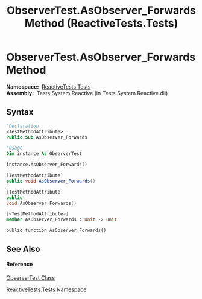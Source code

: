 ﻿---
title: ObserverTest.AsObserver_Forwards Method  (ReactiveTests.Tests)
TOCTitle: AsObserver_Forwards Method
ms:assetid: M:ReactiveTests.Tests.ObserverTest.AsObserver_Forwards
ms:mtpsurl: https://msdn.microsoft.com/en-us/library/reactivetests.tests.observertest.asobserver_forwards(v=VS.103)
ms:contentKeyID: 36619541
ms.date: 06/28/2011
mtps_version: v=VS.103
f1_keywords:
- ReactiveTests.Tests.ObserverTest.AsObserver_Forwards
dev_langs:
- CSharp
- JScript
- VB
- FSharp
- c++
---

# ObserverTest.AsObserver\_Forwards Method

**Namespace:**  [ReactiveTests.Tests](hh289046\(v=vs.103\).md)  
**Assembly:**  Tests.System.Reactive (in Tests.System.Reactive.dll)

## Syntax

``` vb
'Declaration
<TestMethodAttribute> _
Public Sub AsObserver_Forwards
```

``` vb
'Usage
Dim instance As ObserverTest

instance.AsObserver_Forwards()
```

``` csharp
[TestMethodAttribute]
public void AsObserver_Forwards()
```

``` c++
[TestMethodAttribute]
public:
void AsObserver_Forwards()
```

``` fsharp
[<TestMethodAttribute>]
member AsObserver_Forwards : unit -> unit 
```

``` jscript
public function AsObserver_Forwards()
```

## See Also

#### Reference

[ObserverTest Class](hh289097\(v=vs.103\).md)

[ReactiveTests.Tests Namespace](hh289046\(v=vs.103\).md)

